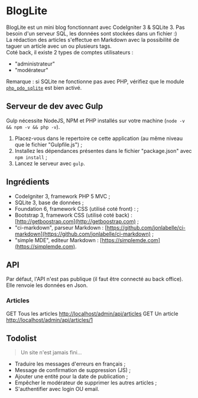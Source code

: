 # BlogLite

BlogLite est un mini blog fonctionnant avec CodeIgniter 3 & SQLite 3. Pas besoin d'un serveur SQL, les données sont stockées dans un fichier :)  
La rédaction des articles s'effectue en Markdown avec la possibilité de taguer un article avec un ou plusieurs tags.  
Coté back, il existe 2 types de comptes utilisateurs :

- "administrateur"
- "modérateur"

Remarque : si SQLite ne fonctionne pas avec PHP, vérifiez que le module [`php_pdo_sqlite`](http://php.net/manual/fr/ref.pdo-sqlite.php) est bien activé.


## Serveur de dev avec Gulp

Gulp nécessite NodeJS, NPM et PHP installés sur votre machine (`node -v && npm -v && php -v`). 

1. Placez-vous dans le repertoire ce cette application (au même niveau que le fichier "Gulpfile.js") ;
2. Installez les dépendances présentes dans le fichier "package.json" avec `npm install` ;
3. Lancez le serveur avec `gulp`.

## Ingrédients

- CodeIgniter 3, framework PHP 5 MVC ;
- SQLite 3, base de données ;
- Foundation 6, framework CSS (utilisé coté front) : ;
- Bootstrap 3, framework CSS (utilisé coté back) : [http://getboostrap.com](http://getboostrap.com) ;
- "ci-markdown", parseur Markdown : [https://github.com/jonlabelle/ci-markdown](https://github.com/jonlabelle/ci-markdown) ;
- "simple MDE", editeur Markdown : [https://simplemde.com](https://simplemde.com).


## API

Par défaut, l'API n'est pas publique (il faut être connecté au back office). Elle renvoie les données en Json.

### Articles

GET Tous les articles [http://localhost/admin/api/articles](http://localhost/admin/api/articles)
GET Un article [http://localhost/admin/api/articles/1](http://localhost/admin/api/articles/1)


## Todolist

> Un site n'est jamais fini...

- Traduire les messages d'erreurs en français ;
- Message de confirmation de suppression (JS) ;
- Ajouter une entité pour la date de publication ;
- Empêcher le modérateur de supprimer les autres articles ;
- S'authentifier avec login OU email.